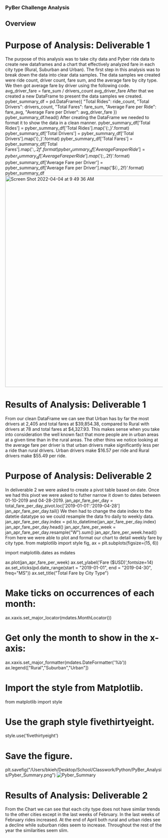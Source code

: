 ### PyBer Challenge Analysis
## Overview
# Purpose of Analysis: Deliverable 1
The purpose of this analysis was to take city data and Pyber ride data to create new dataframes and a chart that effectively analyzed fare in each city type (Rural, Suburban and Urban). The first step in this analysis was to break down the data into clear data samples. The data samples we created were ride count, driver count, fare sum, and the average fare by city type. We then got average fare by driver using the following code.
avg_driver_fare = fare_sum / drivers_count
avg_driver_fare
After that we created a new DataFrame to present the data samples we created.
pyber_summary_df = pd.DataFrame({
    "Total Rides": ride_count,
    "Total Drivers": drivers_count,
    "Total Fares": fare_sum,
    "Average Fare per Ride": fare_avg,
    "Average Fare per Driver": avg_driver_fare
})
pyber_summary_df.head()
After creating the DataFrame we needed to format it to show the data in a clean manner.
pyber_summary_df['Total Rides'] = pyber_summary_df['Total Rides'].map('{:,}'.format)
pyber_summary_df['Total Drivers'] = pyber_summary_df['Total Drivers'].map('{:,}'.format)
pyber_summary_df['Total Fares'] = pyber_summary_df['Total Fares'].map('${:,.2f}'.format)
pyber_summary_df['Average Fare per Ride'] = pyber_summary_df['Average Fare per Ride'].map('${:,.2f}'.format)
pyber_summary_df['Average Fare per Driver'] = pyber_summary_df['Average Fare per Driver'].map('${:,.2f}'.format)
pyber_summary_df
<img width="676" alt="Screen Shot 2022-04-04 at 9 49 36 AM" src="https://user-images.githubusercontent.com/99200831/161570371-2d4c20a2-a713-4f10-8e72-1e2b0250fbe8.png">
# Results of Analysis: Deliverable 1
From our clean DataFrame we can see that Urban has by far the most drivers at 2,405 and total fares at $39,854.38, compared to Rural with drivers at 78 and total fares at $4,327.93. This makes sense when you take into consideration the well known fact that more people are in urban areas at a given time than in the rural areas. The other thins we notice looking at the average fare per driver is that urban drivers make significantly less per a ride than rural drivers. Urban drivers make $16.57 per ride and Rural drivers make $55.49 per ride.
# Purpose of Analysis: Deliverable 2
In deliverable 2 we were asked to create a pivot table based on date. Once we had this pivot we were asked to futher narrow it down to dates between 01-10-2019 and 04-28-2019.
jan_apr_fare_per_day = total_fare_per_day_pivot.loc['2019-01-01':'2019-04-28']
jan_apr_fare_per_day.tail()
We then had to change the date index to the datetie datatype so we could resample the data fro daily to weekly data.
jan_apr_fare_per_day.index = pd.to_datetime(jan_apr_fare_per_day.index)
jan_apr_fare_per_day.head()
jan_apr_fare_per_week = jan_apr_fare_per_day.resample("W").sum()
jan_apr_fare_per_week.head()
From here we were able to plot and format our chart to detail weekly fare by city type.
from matplotlib import style
fig, ax = plt.subplots(figsize=(15, 6))

import matplotlib.dates as mdates

ax.plot(jan_apr_fare_per_week)
ax.set_ylabel('Fare ($USD)',fontsize=14)
ax.set_xticks(pd.date_range(start = "2019-01-01", end = "2019-04-30", freq="MS"))
ax.set_title("Total Fare by City Type")
# Make ticks on occurrences of each month:
ax.xaxis.set_major_locator(mdates.MonthLocator())
# Get only the month to show in the x-axis:
ax.xaxis.set_major_formatter(mdates.DateFormatter('%b'))
ax.legend(["Rural","Suburban","Urban"])
# Import the style from Matplotlib.
from matplotlib import style
# Use the graph style fivethirtyeight.
style.use('fivethirtyeight')
# Save the figure.
plt.savefig("/Users/bkieh/Desktop/School/Classwork/Python/PyBer_Analysis/Pyber_Summary.png")
![Pyber_Summary](https://user-images.githubusercontent.com/99200831/161572332-225bbab5-5f38-445f-96dd-40cfa3172e83.png)
# Results of Analysis: Deliverable 2
From the Chart we can see that each city type does not have similar trends to the other cities except in the last weeks of February. In the last weeks of February rides increased. At the end of April both rural and urban rides see a decline while suburban rides seem to increase. Throughout the rest of the year the similarities seem slim.
